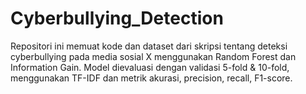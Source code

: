 # Cyberbullying_Detection
Repositori ini memuat kode dan dataset dari skripsi tentang deteksi cyberbullying pada media sosial X menggunakan Random Forest dan Information Gain. Model dievaluasi dengan validasi 5-fold &amp; 10-fold, menggunakan TF-IDF dan metrik akurasi, precision, recall, F1-score.
